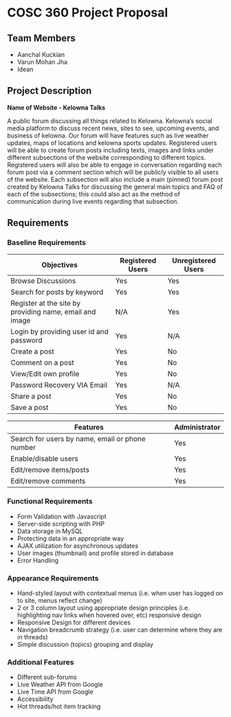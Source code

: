 # COSC 360 Project Proposal

## Team Members 
- Aanchal Kuckian
- Varun Mohan Jha
- Idean 

## Project Description

**Name of Website - Kelowna Talks**

A public forum discussing all things related to Kelowna. Kelowna’s social media platform to discuss recent news, sites to see, upcoming events, and business of kelowna. Our forum will have features such as live weather updates, maps of locations and kelowna sports updates. Registered users will be able to create forum posts including texts, images and links under different subsections of the website corresponding to different topics. Registered users will also be able to engage in conversation regarding each forum post via a comment section which will be publicly visible to all users of the website. Each subsection will also include a main (pinned) forum post created by Kelowna Talks for discussing the general main topics and FAQ of each of the subsections; this could also act as the method of communication during live events regarding that subsection.

## Requirements

### Baseline Requirements

|Objectives         | Registered Users| Unregistered Users|
|-------------------|-----------------|-------------------|
|Browse Discussions | Yes             | Yes     |
|Search for posts by keyword| Yes     | Yes      |
|Register at the site by providing name, email and image| N/A | Yes|
|Login by providing user id and password | Yes | N/A|
|Create a post | Yes | No|
|Comment on a post | Yes | No |
|View/Edit own profile | Yes | No|
|Password Recovery VIA Email | Yes | N/A |
|Share a post | Yes | No | 
|Save a post | Yes | No |


|Features | Administrator |
|--------- |-------------|
|Search for users by name, email or phone number | Yes |
|Enable/disable users | Yes |
|Edit/remove items/posts | Yes |
|Edit/remove comments | Yes |


### Functional Requirements
- Form Validation with Javascript
- Server-side scripting with PHP
- Data storage in MySQL
- Protecting data in an appropriate way
- AJAX utilization for asynchronous updates 
- User images (thumbnail) and profile stored in database
- Error Handling 

### Appearance Requirements
- Hand-styled layout with contextual menus (i.e. when user has logged on to site, menus reflect change)
- 2 or 3 column layout using appropriate design principles (i.e. highlighting nav links when hovered over, etc) responsive design
- Responsive Design for different devices 
- Navigation breadcrumb strategy (i.e. user can determine where they are in threads)
- Simple discussion (topics) grouping and display

 
### Additional Features
- Different sub-forums
- Live Weather API from Google 
- Live Time API from Google
- Accessibility
- Hot threads/hot item tracking
